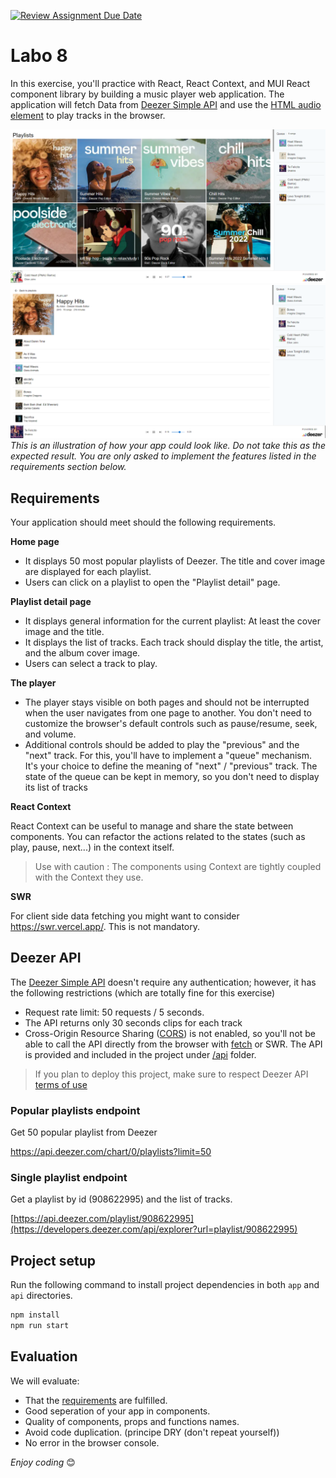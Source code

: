 [![Review Assignment Due Date](https://classroom.github.com/assets/deadline-readme-button-24ddc0f5d75046c5622901739e7c5dd533143b0c8e959d652212380cedb1ea36.svg)](https://classroom.github.com/a/SVGcJXiX)
# Labo 8

In this exercise, you'll practice with React, React Context, and MUI React component library by building a music player web application. The application will fetch Data from [Deezer Simple API](https://developers.deezer.com/api) and use the [HTML audio element](https://developer.mozilla.org/en-US/docs/Web/HTML/Element/audio) to play tracks in the browser.

![playlists](playlists.PNG)
![playlist](playlist.PNG)
*This is an illustration of how your app could look like. Do not take this as the expected result. You are only asked to implement the features listed in the requirements section below.*

## Requirements

Your application should meet should the following requirements.


**Home page**

- It displays 50 most popular playlists of Deezer. The title and cover image are displayed for each playlist.
- Users can click on a playlist to open the "Playlist detail" page.

**Playlist detail page**

- It displays general information for the current playlist: At least the cover image and the title.
- It displays the list of tracks. Each track should display the title, the artist, and the album cover image.
- Users can select a track to play.

**The player**

- The player stays visible on both pages and should not be interrupted when the user navigates from one page to another. You don't need to customize the browser's default controls such as pause/resume, seek, and volume.
- Additional controls should be added to play the "previous" and the "next" track. For this, you'll have to implement a "queue" mechanism. It's your choice to define the meaning of "next" / "previous" track. The state of the queue can be kept in memory, so you don't need to display its list of tracks

**React Context**

React Context can be useful to manage and share the state between components. You can refactor the actions related to the states (such as play, pause, next...) in the context itself. 

> Use with caution : The components using Context are tightly coupled with the Context they use. 

**SWR**

For client side data fetching you might want to consider https://swr.vercel.app/. This is not mandatory.


## Deezer API

The [Deezer Simple API](https://developers.deezer.com/api) doesn't require any authentication; however, it has the following restrictions (which are totally fine for this exercise)

- Request rate limit: 50 requests / 5 seconds.
- The API returns only 30 seconds clips for each track
- Cross-Origin Resource Sharing ([CORS](https://developer.mozilla.org/en-US/docs/Web/HTTP/CORS)) is not enabled, so you'll not be able to call the API directly from the browser with [fetch](https://developer.mozilla.org/en/docs/Web/API/Fetch_API) or SWR. The API is provided and included in the project under [/api](./api) folder. 

> If you plan to deploy this project, make sure to respect Deezer API [terms of use](https://developers.deezer.com/termsofuse)

### Popular playlists endpoint

Get 50 popular playlist from Deezer

https://api.deezer.com/chart/0/playlists?limit=50


### Single playlist endpoint

Get a playlist by id (908622995) and the list of tracks.

[https://api.deezer.com/playlist/908622995](https://developers.deezer.com/api/explorer?url=playlist/908622995)


## Project setup


Run the following command to install project dependencies in both `app` and `api` directories.

```sh
npm install
npm run start
```

## Evaluation

We will evaluate:

- That the [requirements](#Requirements) are fulfilled.
- Good seperation of your app in components.
- Quality of components, props and functions names.
- Avoid code duplication. (principe DRY (don't repeat yourself))
- No error in the browser console.


*Enjoy coding* 😊
